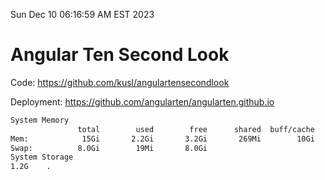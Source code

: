 Sun Dec 10 06:16:59 AM EST 2023

# Angular Ten Second Look

Code: https://github.com/kusl/angulartensecondlook

Deployment: https://github.com/angularten/angularten.github.io

```bash
System Memory
               total        used        free      shared  buff/cache   available
Mem:            15Gi       2.2Gi       3.2Gi       269Mi        10Gi        13Gi
Swap:          8.0Gi        19Mi       8.0Gi
System Storage
1.2G	.
